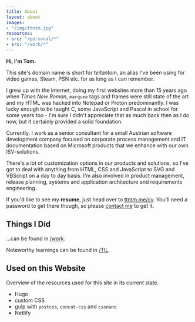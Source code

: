 ```yaml
---
title: About
layout: about
images:
- "/img/ttntm.jpg"
resources:
- src: "/personal/*"
- src: "/work/*"
---
```


**Hi, I'm Tom.**

This site's domain name is short for _teitantom_, an alias I've been using for video games, Steam, PSN etc. for as long as I can remember.

I grew up with the internet, doing my first websites more than 15 years ago when _Times New Roman_, `marquee` tags and frames were still state of the art and my HTML was hacked into Notepad or Proton predominantly. I was lucky enough to be taught C, some JavaScript and Pascal in school for some years too - I'm sure I didn't appreciate that as much back then as I do now, but it certainly provided a solid foundation.

Currently, I work as a senior consultant for a small Austrian software development company focused on corporate process management and IT documentation based on Microsoft products that we enhance with our own ISV-solutions.

There's a lot of customization options in our products and solutions, so I've got to deal with anything from HTML, CSS and JavaScript to SVG and VBScript on a day to day basis. I'm also involved in product management, release planning, systems and application architecture and requirements engineering.

If you'd like to see my **resume**, just head over to [ttntm.me/cv](/cv). You'll need a password to get there though, so please [contact me](mailto:ttntm@pm.me) to get it.

## Things I Did

...can be found in [/work](/work).

Noteworthy learnings can be found in [/TIL](/til).

## Used on this Website

Overview of the resources used for this site in its current state.

- Hugo
- custom CSS
- gulp with `postcss`, `concat-css` and `cssnano`
- Netlify
